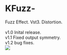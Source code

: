# KFuzz-
Fuzz Effect. Vst3.
Distortion.
<br><br>
v1.0 Inital release.<br>
v1.1 Fixed output symmetry.<br>
v1.2 bug fixes.<br>
<img src="https://github.com/Kirby01/KFuzz-/blob/main/kfuzz.png?raw=true"><br>
